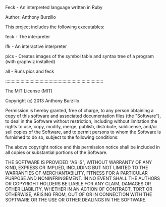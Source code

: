 Feck - An interpreted language written in Ruby

Author: Anthony Burzillo

This project includes the following executables:

feck - The interpreter

ifk  - An interactive interpreter

pics - Creates images of the symbol table and syntax tree of a program (with graphviz installed)

all  - Runs pics and feck

:::::::::::::::::::::::::::::::::::::::::::::::::::::::::::::::::::::::::::::

The MIT License (MIT)

Copyright (c) 2013 Anthony Burzillo

Permission is hereby granted, free of charge, to any person obtaining a copy
of this software and associated documentation files (the "Software"), to deal
in the Software without restriction, including without limitation the rights
to use, copy, modify, merge, publish, distribute, sublicense, and/or sell
copies of the Software, and to permit persons to whom the Software is
furnished to do so, subject to the following conditions:

The above copyright notice and this permission notice shall be included in
all copies or substantial portions of the Software.

THE SOFTWARE IS PROVIDED "AS IS", WITHOUT WARRANTY OF ANY KIND, EXPRESS OR
IMPLIED, INCLUDING BUT NOT LIMITED TO THE WARRANTIES OF MERCHANTABILITY,
FITNESS FOR A PARTICULAR PURPOSE AND NONINFRINGEMENT. IN NO EVENT SHALL THE
AUTHORS OR COPYRIGHT HOLDERS BE LIABLE FOR ANY CLAIM, DAMAGES OR OTHER
LIABILITY, WHETHER IN AN ACTION OF CONTRACT, TORT OR OTHERWISE, ARISING FROM,
OUT OF OR IN CONNECTION WITH THE SOFTWARE OR THE USE OR OTHER DEALINGS IN
THE SOFTWARE.

